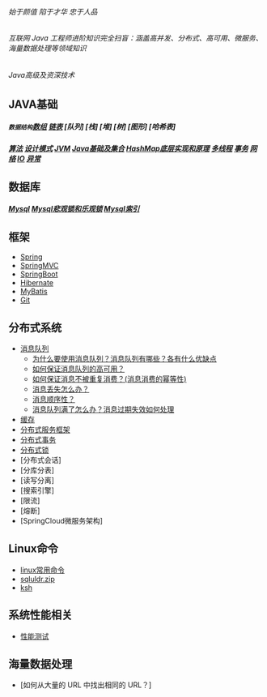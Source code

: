 ###### 始于颜值 陷于才华 忠于人品
###### 互联网 Java 工程师进阶知识完全扫盲：涵盖高并发、分布式、高可用、微服务、海量数据处理等领域知识
###### Java高级及资深技术

## JAVA基础
##### `数据结构`[数组](./doc/数据结构.md) [链表](./doc/链表.md) [队列] [栈] [堆] [树] [图形] [哈希表]
##### [算法](./doc/算法.md) [设计模式](./doc/设计模式.md) [JVM](./doc/jvm.md) [Java基础及集合](./doc/Java基础及集合.md) [HashMap底层实现和原理](./doc/HashMap底层实现和原理.md) [多线程](./doc/多线程.md) [事务](./doc/事务.md) [网络](./doc/网络.md) [IO](./doc/IO.md) [异常](./doc/异常.md)
## 数据库
##### [Mysql](./doc/mysql.md) [Mysql悲观锁和乐观锁](./doc/悲观锁和乐观锁.md) [Mysql索引](./doc/mysql索引.md)

## 框架
- [Spring](./doc/Spring.md)
- [SpringMVC](./doc/SpringMVC.md)
- [SpringBoot](./doc/SpringBoot.md)
- [Hibernate](./doc/Hibernate.md)
- [MyBatis](./doc/MyBatis.md)
- [Git](./doc/git.md)
## 分布式系统
- [消息队列](./doc/消息队列.md)
    - [为什么要使用消息队列？消息队列有哪些？各有什么优缺点](./doc/消息队列.md)
    - [如何保证消息队列的高可用？](./doc/MQ集群.md)
    - [如何保证消息不被重复消费？(消息消费的幂等性)](./doc/消息幂等性.md)
    - [消息丢失怎么办？](./doc/消息丢失.md)
    - [消息顺序性？](./doc/消息消费顺序.md)
    - [消息队列满了怎么办？消息过期失效如何处理](./doc/消息过期失效.md)
- [缓存](./doc/缓存.md)
- [分布式服务框架](./linux常用命令.md)
- [分布式事务](./linux常用命令.md)
- [分布式锁](./doc/分布式锁.md)
- [分布式会话]
- [分库分表]
- [读写分离]
- [搜索引擎]
- [限流]
- [熔断]
- [SpringCloud微服务架构]

## Linux命令
- [linux常用命令](./doc/linux.md)
- [sqluldr.zip](./doc/sqluldr.zip)
- [ksh](./doc/ksh-20120801-37.el6_9.x86_64.rpm)
## 系统性能相关
- [性能测试](./doc/性能测试指标.md)
## 海量数据处理
- [如何从大量的 URL 中找出相同的 URL？]
